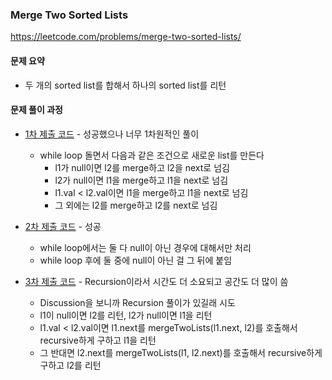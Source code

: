 ### Merge Two Sorted Lists
https://leetcode.com/problems/merge-two-sorted-lists/


#### 문제 요약
* 두 개의 sorted list를 합해서 하나의 sorted list를 리턴

#### 문제 풀이 과정
* [1차 제출 코드](Solution1.java) - 성공했으나 너무 1차원적인 풀이
    * while loop 돌면서 다음과 같은 조건으로 새로운 list를 만든다
        * l1가 null이면 l2를 merge하고 l2을 next로 넘김
        * l2가 null이면 l1을 merge하고 l1을 next로 넘김
        * l1.val < l2.val이면 l1을 merge하고 l1을 next로 넘김
        * 그 외에는 l2를 merge하고 l2를 next로 넘김

* [2차 제출 코드](Solution2.java) - 성공
    * while loop에서는 둘 다 null이 아닌 경우에 대해서만 처리
    * while loop 후에 둘 중에 null이 아닌 걸 그 뒤에 붙임

* [3차 제출 코드](Solution3.java) - Recursion이라서 시간도 더 소요되고 공간도 더 많이 씀
    * Discussion을 보니까 Recursion 풀이가 있길래 시도
    * l1이 null이면 l2를 리턴, l2가 null이면 l1을 리턴
    * l1.val < l2.val이면 l1.next를 mergeTwoLists(l1.next, l2)를 호출해서 recursive하게 구하고 l1을 리턴
    * 그 반대면 l2.next를 mergeTwoLists(l1, l2.next)를 호출해서 recursive하게 구하고 l2를 리턴